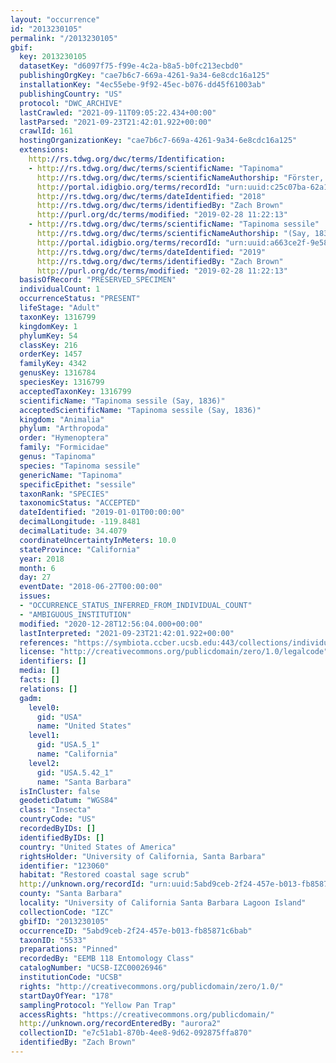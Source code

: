 ```yaml
---
layout: "occurrence"
id: "2013230105"
permalink: "/2013230105"
gbif:
  key: 2013230105
  datasetKey: "d6097f75-f99e-4c2a-b8a5-b0fc213ecbd0"
  publishingOrgKey: "cae7b6c7-669a-4261-9a34-6e8cdc16a125"
  installationKey: "4ec55ebe-9f92-45ec-b076-dd45f61003ab"
  publishingCountry: "US"
  protocol: "DWC_ARCHIVE"
  lastCrawled: "2021-09-11T09:05:22.434+00:00"
  lastParsed: "2021-09-23T21:42:01.922+00:00"
  crawlId: 161
  hostingOrganizationKey: "cae7b6c7-669a-4261-9a34-6e8cdc16a125"
  extensions:
    http://rs.tdwg.org/dwc/terms/Identification:
    - http://rs.tdwg.org/dwc/terms/scientificName: "Tapinoma"
      http://rs.tdwg.org/dwc/terms/scientificNameAuthorship: "Förster, 1850"
      http://portal.idigbio.org/terms/recordId: "urn:uuid:c25c07ba-62a1-46c5-8046-2a88126fb302"
      http://rs.tdwg.org/dwc/terms/dateIdentified: "2018"
      http://rs.tdwg.org/dwc/terms/identifiedBy: "Zach Brown"
      http://purl.org/dc/terms/modified: "2019-02-28 11:22:13"
    - http://rs.tdwg.org/dwc/terms/scientificName: "Tapinoma sessile"
      http://rs.tdwg.org/dwc/terms/scientificNameAuthorship: "(Say, 1836)"
      http://portal.idigbio.org/terms/recordId: "urn:uuid:a663ce2f-9e58-482e-ac1d-23ac1a61b2e1"
      http://rs.tdwg.org/dwc/terms/dateIdentified: "2019"
      http://rs.tdwg.org/dwc/terms/identifiedBy: "Zach Brown"
      http://purl.org/dc/terms/modified: "2019-02-28 11:22:13"
  basisOfRecord: "PRESERVED_SPECIMEN"
  individualCount: 1
  occurrenceStatus: "PRESENT"
  lifeStage: "Adult"
  taxonKey: 1316799
  kingdomKey: 1
  phylumKey: 54
  classKey: 216
  orderKey: 1457
  familyKey: 4342
  genusKey: 1316784
  speciesKey: 1316799
  acceptedTaxonKey: 1316799
  scientificName: "Tapinoma sessile (Say, 1836)"
  acceptedScientificName: "Tapinoma sessile (Say, 1836)"
  kingdom: "Animalia"
  phylum: "Arthropoda"
  order: "Hymenoptera"
  family: "Formicidae"
  genus: "Tapinoma"
  species: "Tapinoma sessile"
  genericName: "Tapinoma"
  specificEpithet: "sessile"
  taxonRank: "SPECIES"
  taxonomicStatus: "ACCEPTED"
  dateIdentified: "2019-01-01T00:00:00"
  decimalLongitude: -119.8481
  decimalLatitude: 34.4079
  coordinateUncertaintyInMeters: 10.0
  stateProvince: "California"
  year: 2018
  month: 6
  day: 27
  eventDate: "2018-06-27T00:00:00"
  issues:
  - "OCCURRENCE_STATUS_INFERRED_FROM_INDIVIDUAL_COUNT"
  - "AMBIGUOUS_INSTITUTION"
  modified: "2020-12-28T12:56:04.000+00:00"
  lastInterpreted: "2021-09-23T21:42:01.922+00:00"
  references: "https://symbiota.ccber.ucsb.edu:443/collections/individual/index.php?occid=123060"
  license: "http://creativecommons.org/publicdomain/zero/1.0/legalcode"
  identifiers: []
  media: []
  facts: []
  relations: []
  gadm:
    level0:
      gid: "USA"
      name: "United States"
    level1:
      gid: "USA.5_1"
      name: "California"
    level2:
      gid: "USA.5.42_1"
      name: "Santa Barbara"
  isInCluster: false
  geodeticDatum: "WGS84"
  class: "Insecta"
  countryCode: "US"
  recordedByIDs: []
  identifiedByIDs: []
  country: "United States of America"
  rightsHolder: "University of California, Santa Barbara"
  identifier: "123060"
  habitat: "Restored coastal sage scrub"
  http://unknown.org/recordId: "urn:uuid:5abd9ceb-2f24-457e-b013-fb85871c6bab"
  county: "Santa Barbara"
  locality: "University of California Santa Barbara Lagoon Island"
  collectionCode: "IZC"
  gbifID: "2013230105"
  occurrenceID: "5abd9ceb-2f24-457e-b013-fb85871c6bab"
  taxonID: "5533"
  preparations: "Pinned"
  recordedBy: "EEMB 118 Entomology Class"
  catalogNumber: "UCSB-IZC00026946"
  institutionCode: "UCSB"
  rights: "http://creativecommons.org/publicdomain/zero/1.0/"
  startDayOfYear: "178"
  samplingProtocol: "Yellow Pan Trap"
  accessRights: "https://creativecommons.org/publicdomain/"
  http://unknown.org/recordEnteredBy: "aurora2"
  collectionID: "e7c51ab1-870b-4ee8-9d62-092875ffa870"
  identifiedBy: "Zach Brown"
---
```

